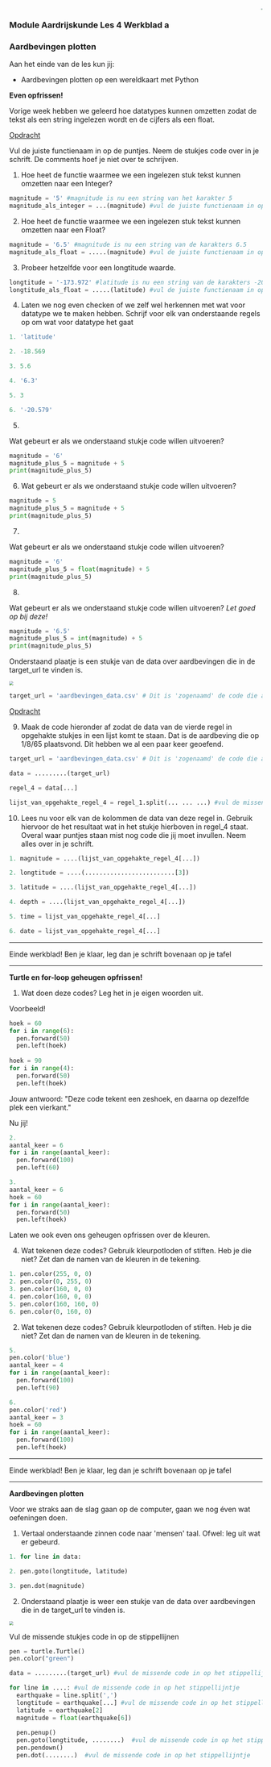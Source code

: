 <img src="../../img/Logo cs-certificate.jpg" style="zoom:20%" align="right">

### Module Aardrijskunde Les 4 Werkblad a

### Aardbevingen plotten

Aan het einde van de les kun jij:

- Aardbevingen plotten op een wereldkaart met Python

**Even opfrissen!**

Vorige week hebben we geleerd hoe  datatypes kunnen omzetten zodat de tekst als een string ingelezen wordt en de cijfers als een float.

<u>Opdracht</u>

Vul de juiste functienaam in op de puntjes. Neem de stukjes code over in je schrift. De comments hoef je niet over te schrijven.

1) Hoe heet de functie waarmee we een ingelezen stuk tekst kunnen omzetten naar een Integer? 

```python
magnitude = '5' #magnitude is nu een string van het karakter 5
magnitude_als_integer = ...(magnitude) #vul de juiste functienaam in op de puntjes
```

2) Hoe heet de functie waarmee we een ingelezen stuk tekst kunnen omzetten naar een Float? 

```python
magnitude = '6.5' #magnitude is nu een string van de karakters 6.5
magnitude_als_float = .....(magnitude) #vul de juiste functienaam in op de puntjes

```

3) Probeer hetzelfde voor een longtitude waarde. 

```python
longtitude = '-173.972' #latitude is nu een string van de karakters -20.579
longtitude_als_float = .....(latitude) #vul de juiste functienaam in op de puntjes
```

 <div style="page-break-after: always;"></div>

4) Laten we nog even checken of we zelf wel herkennen met wat voor datatype we te maken hebben. Schrijf voor elk van onderstaande regels op om wat voor datatype het gaat

```python
1. 'latitude'

2. -18.569

3. 5.6

4. '6.3'

5. 3

6. '-20.579'
```

5)

Wat gebeurt er als we onderstaand stukje code willen uitvoeren?

```python
magnitude = '6'
magnitude_plus_5 = magnitude + 5 
print(magnitude_plus_5)
```

6) Wat gebeurt er als we onderstaand stukje code willen uitvoeren?

```python
magnitude = 5
magnitude_plus_5 = magnitude + 5 
print(magnitude_plus_5)
```

7) 

Wat gebeurt er als we onderstaand stukje code willen uitvoeren?

```python
magnitude = '6'
magnitude_plus_5 = float(magnitude) + 5 
print(magnitude_plus_5)
```

8) 

Wat gebeurt er als we onderstaand stukje code willen uitvoeren? *Let goed op bij deze!* 

```python
magnitude = '6.5'
magnitude_plus_5 = int(magnitude) + 5 
print(magnitude_plus_5)
```

 <div style="page-break-after: always;"></div>

Onderstaand plaatje is een stukje van de data over aardbevingen die in de target_url te vinden is. 

<img src="../../img/data.png"
style="zoom:50%">

```python
target_url = 'aardbevingen_data.csv' # Dit is 'zogenaamd' de code die aangeeft waar dit bestand terug te vinden is.
```

<u>Opdracht</u>

9) Maak de code hieronder af zodat de data van de vierde regel in opgehakte stukjes in een lijst komt te staan. Dat is de aardbeving die op 1/8/65 plaatsvond. Dit hebben we al een paar keer geoefend.

```python
target_url = 'aardbevingen_data.csv' # Dit is 'zogenaamd' de code die aangeeft waar dit bestand terug te vinden is.

data = .........(target_url)

regel_4 = data[...]

lijst_van_opgehakte_regel_4 = regel_1.split(... ... ...) #vul de missende tekens in op de stippellijnen.
```

 <div style="page-break-after: always;"></div>

10) Lees nu voor elk van de kolommen de data van deze regel in. Gebruik hiervoor de het resultaat wat in het stukje hierboven in regel_4 staat. Overal waar puntjes staan mist nog code die jij moet invullen. Neem alles over in je schrift.

```python
1. magnitude = ....(lijst_van_opgehakte_regel_4[...])

2. longtitude = ....(.........................[3])

3. latitude = ....(lijst_van_opgehakte_regel_4[...])

4. depth = ....(lijst_van_opgehakte_regel_4[...])

5. time = lijst_van_opgehakte_regel_4[...]

6. date = lijst_van_opgehakte_regel_4[...] 
```

------

Einde werkblad! Ben je klaar, leg dan je schrift bovenaan op je tafel 

------

 <div style="page-break-after: always;"></div>

**Turtle en for-loop geheugen opfrissen!**

1) Wat doen deze codes? Leg het in je eigen woorden uit. 

Voorbeeld!

```python
hoek = 60
for i in range(6):
  pen.forward(50)
  pen.left(hoek)
  
hoek = 90
for i in range(4):
  pen.forward(50)
  pen.left(hoek)
```

Jouw antwoord: "Deze code tekent een zeshoek, en daarna op dezelfde plek een vierkant."

Nu jij!

```python
2.
aantal_keer = 6
for i in range(aantal_keer):
  pen.forward(100)
  pen.left(60)
```

```python
3.
aantal_keer = 6
hoek = 60
for i in range(aantal_keer):
  pen.forward(50)
  pen.left(hoek)
```

Laten we ook even ons geheugen opfrissen over de kleuren.

4) Wat tekenen deze codes? Gebruik kleurpotloden of stiften. Heb je die niet? Zet dan de namen van de kleuren in de tekening.

```python
1. pen.color(255, 0, 0)
2. pen.color(0, 255, 0)
3. pen.color(160, 0, 0)
4. pen.color(160, 0, 0)
5. pen.color(160, 160, 0)
6. pen.color(0, 160, 0)
```

2) Wat tekenen deze codes? Gebruik kleurpotloden of stiften. Heb je die niet? Zet dan de namen van de kleuren in de tekening.

```python
5.
pen.color('blue')
aantal_keer = 4
for i in range(aantal_keer):
  pen.forward(100)
  pen.left(90)
```

```python
6.
pen.color('red')
aantal_keer = 3
hoek = 60
for i in range(aantal_keer):
  pen.forward(100)
  pen.left(hoek)
```

------

Einde werkblad! Ben je klaar, leg dan je schrift bovenaan op je tafel 

------

 <div style="page-break-after: always;"></div>

**Aardbevingen plotten**

Voor we straks aan de slag gaan op de computer, gaan we nog éven wat oefeningen doen. 

1) Vertaal onderstaande zinnen code naar 'mensen' taal. Ofwel: leg uit wat er gebeurd.

```python
1. for line in data:
```

```python
2. pen.goto(longtitude, latitude)
```

```python
3. pen.dot(magnitude)
```

2) Onderstaand plaatje is weer een stukje van de data over aardbevingen die in de target_url te vinden is. 

<img src="../../img/data.png"
style="zoom:50%">

Vul de missende stukjes code in op de stippellijnen

```python
pen = turtle.Turtle()
pen.color("green")

data = .........(target_url) #vul de missende code in op het stippellijntje

for line in ....: #vul de missende code in op het stippellijntje
  earthquake = line.split(',')
  longtitude = earthquake[...] #vul de missende code in op het stippellijntje
  latitude = earthquake[2]
  magnitude = float(earthquake[6])
    
  pen.penup()
  pen.goto(longtitude, ........)  #vul de missende code in op het stippellijntje
  pen.pendown()
  pen.dot(........)  #vul de missende code in op het stippellijntje
```

